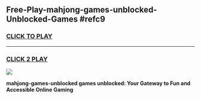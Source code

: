 
## Free-Play-mahjong-games-unblocked-Unblocked-Games #refc9
<h3>
<a href="https://news.freeplayer.one?title=mahjong-games-unblocked&ref=8M">CLICK TO PLAY</a></h3>
<hr>

<h3>
<a href="https://news.freeplayer.one?title=mahjong-games-unblocked&ref=8M">CLICK 2 PLAY</a>
  
</h3>

<a href="https://news.freeplayer.one?title=mahjong-games-unblocked&ref=8M"><img src="https://clearcache.store/games.png"></a>


**mahjong-games-unblocked games unblocked: Your Gateway to Fun and Accessible Online Gaming**
